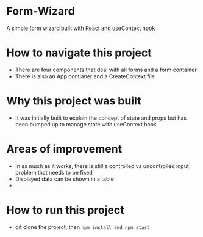 # Form-Wizard
A simple form wizard built with React and useContext hook

# How to navigate this project

- There are four components that deal with all forms and a form container
- There is also an App contianer and a CreateContext file


# Why this project was built
- It was initially built to explain the concept of state and props but has been bumped up to manage state with useContext hook

# Areas of improvement
- In as much as it works, there is still a controlled vs uncontrolled input problem that needs to be fixed
- Displayed data can be shown in a table
- 

# How to run this project
- git clone the project, then ```npm install and npm start ```

